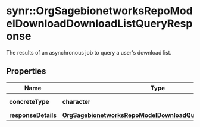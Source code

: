 # synr::OrgSagebionetworksRepoModelDownloadDownloadListQueryResponse

The results of an asynchronous job to query a user's download list.

## Properties
Name | Type | Description | Notes
------------ | ------------- | ------------- | -------------
**concreteType** | **character** |  | [Enum: [org.sagebionetworks.repo.model.download.DownloadListQueryResponse]] 
**responseDetails** | [**OrgSagebionetworksRepoModelDownloadQueryResponseDetails**](org.sagebionetworks.repo.model.download.QueryResponseDetails.md) |  | [optional] 


